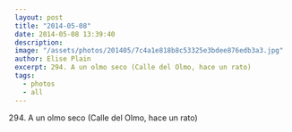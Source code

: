 ```yaml
---
layout: post
title: "2014-05-08"
date: 2014-05-08 13:39:40
description: 
image: "/assets/photos/201405/7c4a1e818b8c53325e3bdee876edb3a3.jpg"
author: Elise Plain
excerpt: 294. A un olmo seco (Calle del Olmo, hace un rato)
tags: 
  - photos
  - all
---
```


294. A un olmo seco (Calle del Olmo, hace un rato)
<p></p>
